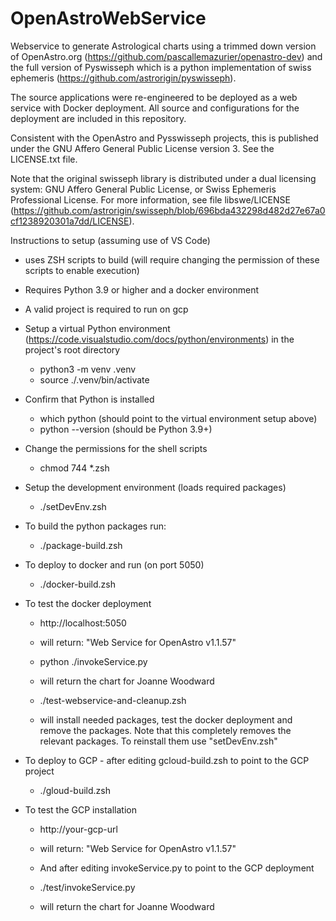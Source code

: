 # OpenAstroWebService
 
Webservice to generate Astrological charts using a trimmed down version of OpenAstro.org (https://github.com/pascallemazurier/openastro-dev) and the full version of Pyswisseph which is a python implementation of swiss ephemeris (https://github.com/astrorigin/pyswisseph).

The source applications were re-engineered to be deployed as a web service with Docker deployment.  All source and configurations for the deployment are included in this repository. 

Consistent with the OpenAstro and Pysswisseph projects, this is published under the GNU Affero General Public License version 3.  See the LICENSE.txt file.

Note that the original swisseph library is distributed under a dual licensing system: GNU Affero General Public License, or Swiss Ephemeris Professional License. For more information, see file libswe/LICENSE (https://github.com/astrorigin/swisseph/blob/696bda432298d482d27e67a0cf1238920301a7dd/LICENSE).

Instructions to setup (assuming use of VS Code)

- uses ZSH scripts to build (will require changing the permission of these scripts to enable execution)
- Requires Python 3.9 or higher and a docker environment 
- A valid project is required to run on gcp 
- Setup a virtual Python environment (https://code.visualstudio.com/docs/python/environments) in the project's root directory
	- python3 -m venv .venv
	- source ./.venv/bin/activate

- Confirm that Python is installed
	- which python (should point to the virtual environment setup above) 
	- python --version (should be Python 3.9+)

- Change the permissions for the shell scripts
	- chmod 744 *.zsh

- Setup the development environment (loads required packages)
	- ./setDevEnv.zsh

- To build the python packages run:
	- ./package-build.zsh

- To deploy to docker and run (on port 5050)
	- ./docker-build.zsh

- To test the docker deployment
	- http://localhost:5050 
	- will return: "Web Service for OpenAstro v1.1.57"

	- python ./invokeService.py 
	- will return the chart for Joanne Woodward

	- ./test-webservice-and-cleanup.zsh 
	- will install needed packages, test the docker deployment and remove the packages.  Note that this completely removes the relevant packages.  To reinstall them use "setDevEnv.zsh"

- To deploy to GCP - after editing gcloud-build.zsh to point to the GCP project
	- ./gloud-build.zsh

- To test the GCP installation
	- http://your-gcp-url 
	- will return: "Web Service for OpenAstro v1.1.57"
		
	- And after editing invokeService.py to point to the GCP deployment

	- ./test/invokeService.py 
	- will return the chart for Joanne Woodward
